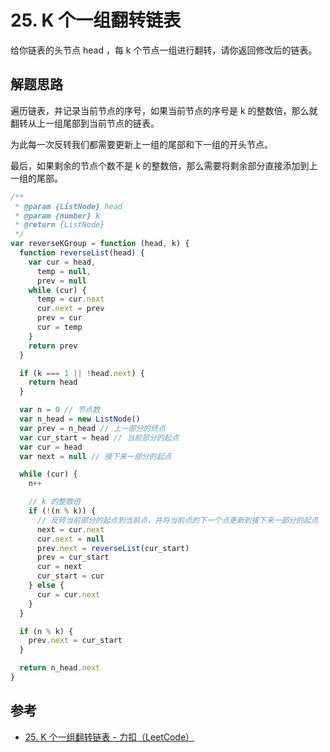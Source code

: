 # 25. K 个一组翻转链表

给你链表的头节点 head ，每 k 个节点一组进行翻转，请你返回修改后的链表。

## 解题思路

遍历链表，并记录当前节点的序号，如果当前节点的序号是 k 的整数倍，那么就翻转从上一组尾部到当前节点的链表。

为此每一次反转我们都需要更新上一组的尾部和下一组的开头节点。

最后，如果剩余的节点个数不是 k 的整数倍，那么需要将剩余部分直接添加到上一组的尾部。

```js
/**
 * @param {ListNode} head
 * @param {number} k
 * @return {ListNode}
 */
var reverseKGroup = function (head, k) {
  function reverseList(head) {
    var cur = head,
      temp = null,
      prev = null
    while (cur) {
      temp = cur.next
      cur.next = prev
      prev = cur
      cur = temp
    }
    return prev
  }

  if (k === 1 || !head.next) {
    return head
  }

  var n = 0 // 节点数
  var n_head = new ListNode()
  var prev = n_head // 上一部分的终点
  var cur_start = head // 当前部分的起点
  var cur = head
  var next = null // 接下来一部分的起点

  while (cur) {
    n++

    // k 的整数倍
    if (!(n % k)) {
      // 反转当前部分的起点到当前点，并将当前点的下一个点更新到接下来一部分的起点
      next = cur.next
      cur.next = null
      prev.next = reverseList(cur_start)
      prev = cur_start
      cur = next
      cur_start = cur
    } else {
      cur = cur.next
    }
  }

  if (n % k) {
    prev.next = cur_start
  }

  return n_head.next
}
```

## 参考

- [25. K 个一组翻转链表 - 力扣（LeetCode）](https://leetcode.cn/problems/reverse-nodes-in-k-group/description/)
